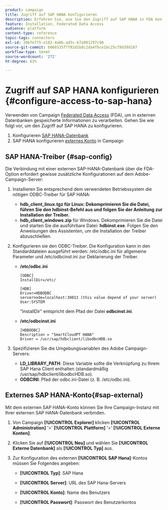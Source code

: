 ```yaml
---
product: campaign
title: Zugriff auf SAP HANA konfigurieren
description: Erfahren Sie, wie Sie den Zugriff auf SAP HANA in FDA konfigurieren
feature: Installation, Federated Data Access
audience: platform
content-type: reference
topic-tags: connectors
exl-id: 39bfe775-e182-4a0b-ad3c-b7a901297c90
source-git-commit: b666535f7f82d1b8c2da4fbce1bc25cf8d39d187
workflow-type: tm+mt
source-wordcount: '272'
ht-degree: 63%

---
```


# Zugriff auf SAP HANA konfigurieren {#configure-access-to-sap-hana}



Verwenden von Campaign [Federated Data Access](../../installation/using/about-fda.md) (FDA), um in externen Datenbanken gespeicherte Informationen zu verarbeiten. Gehen Sie wie folgt vor, um den Zugriff auf SAP HANA zu konfigurieren.

1. Konfigurieren [SAP HANA-Datenbank](#sap-config)
1. SAP HANA konfigurieren [externes Konto](#sap-external) in Campaign

## SAP HANA-Treiber {#sap-config}

Die Verbindung mit einer externen SAP-HANA-Datenbank über die FDA-Option erfordert gewisse zusätzliche Konfigurationen auf dem Adobe-Campaign-Server:

1. Installieren Sie entsprechend dem verwendeten Betriebssystem die nötigen ODBC-Treiber für SAP HANA:

   * **hdb_client_linux.tgz für Linux: Dekomprimieren Sie die Datei, führen Sie den hdbinst-Befehl aus und folgen Sie der Anleitung zur Installation der Treiber.**
   * **hdb_client_windows.zip** für Windows. Dekomprimieren Sie die Datei und starten Sie die ausführbare Datei: **hdbinst.exe**. Folgen Sie den Anweisungen des Assistenten, um die Installation der Treiber abzuschließen.

1. Konfigurieren sie den ODBC-Treiber. Die Konfiguration kann in den Standarddateien ausgeführt werden: /etc/odbc.ini für allgemeine Parameter und /etc/odbcinst.ini zur Deklarierung der Treiber.

   * **/etc/odbc.ini**

     ```
     [ODBC]
     InstallDir=/etc/
     
     [HDB]
     Driver=HDBODBC
     servernode=localhost:39013 (this value depend of your server)
     User:SYSTEM
     ```

     &quot;InstallDir&quot; entspricht dem Pfad der Datei **odbcinst.ini**.

   * **/etc/odbcinst.ini**

     ```
     [HDBODBC]
     Description = "SmartCloudPT HANA"
     Driver = /usr/sap/hdbclient/libodbcHDB.so
     ```

1. Spezifizieren Sie die Umgebungsvariablen des Adobe Campaign-Servers:

   * **LD_LIBRARY_PATH**: Diese Variable sollte die Verknüpfung zu Ihrem SAP Hana Client enthalten (standardmäßig /usr/sap/hdbclient/libodbcHDB.so).
   * **ODBCINI**: Pfad der odbc.ini-Datei (z. B. /etc/odbc.ini).

## Externes SAP HANA-Konto{#sap-external}

Mit dem externen SAP HANA-Konto können Sie Ihre Campaign-Instanz mit Ihrer externen SAP HANA-Datenbank verbinden.

1. Von Campaign **[!UICONTROL Explorer]** klicken **[!UICONTROL Administration]** &#39;>&#39; **[!UICONTROL Plattform]** &#39;>&#39; **[!UICONTROL Externe Konten]**.

1. Klicken Sie auf **[!UICONTROL Neu]** und wählen Sie **[!UICONTROL Externe Datenbank]** als **[!UICONTROL Typ]** aus.

1. Zur Konfiguration des externen **[!UICONTROL SAP Hana]**-Kontos müssen Sie Folgendes angeben:

   * **[!UICONTROL Typ]**: SAP Hana

   * **[!UICONTROL Server]**: URL des SAP Hana-Servers

   * **[!UICONTROL Konto]**: Name des Benutzers

   * **[!UICONTROL Passwort]**: Passwort des Benutzerkontos
